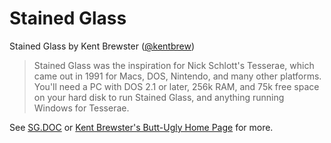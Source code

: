 # Stained Glass

Stained Glass by Kent Brewster ([@kentbrew](https://github.com/kentbrew))

> Stained Glass was the inspiration for Nick Schlott's Tesserae, which came out in 1991 for Macs, DOS, Nintendo, and many other platforms. You'll need a PC with DOS 2.1 or later, 256k RAM, and 75k free space on your hard disk to run Stained Glass, and anything running Windows for Tesserae.

See [SG.DOC](SG.DOC) or [Kent Brewster's Butt-Ugly Home Page](https://web.archive.org/web/20110927004231/http://www.sff.net/people/k.brewster/) for more.
